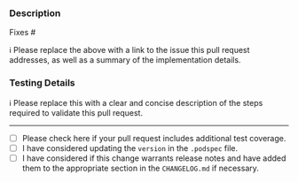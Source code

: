 ### Description

Fixes #

ℹ Please replace the above with a link to the issue this pull request addresses, as well as a summary of the implementation details.

### Testing Details

ℹ Please replace this with a clear and concise description of the steps required to validate this pull request.

---

- [ ] Please check here if your pull request includes additional test coverage.
- [ ] I have considered updating the `version` in the `.podspec` file.
- [ ] I have considered if this change warrants release notes and have added them to the appropriate section in the `CHANGELOG.md` if necessary.
